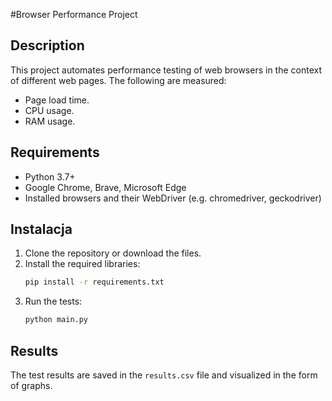 #Browser Performance Project

## Description
This project automates performance testing of web browsers in the context of different web pages. The following are measured:
- Page load time.
- CPU usage.
- RAM usage.

## Requirements
- Python 3.7+
- Google Chrome, Brave, Microsoft Edge
- Installed browsers and their WebDriver (e.g. chromedriver, geckodriver)

## Instalacja
1. Clone the repository or download the files.
2. Install the required libraries:
   ```bash
   pip install -r requirements.txt
   ```
3. Run the tests:
   ```bash
   python main.py
   ```

## Results
The test results are saved in the `results.csv` file and visualized in the form of graphs.
